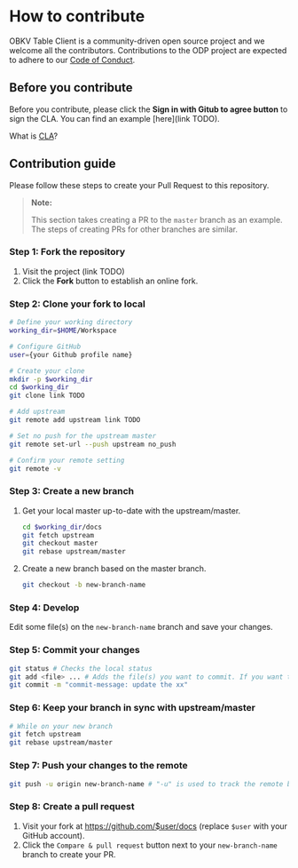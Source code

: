 # How to contribute

OBKV Table Client is a community-driven open source project and we welcome all the contributors. Contributions to the ODP project are expected to adhere to our [Code of Conduct](CODE_OF_CONDUCT.md).

## Before you contribute

Before you contribute, please click the **Sign in with Gitub to agree button** to sign the CLA. You can find an example [here](link TODO).

What is [CLA](https://en.wikipedia.org/wiki/Contributor_License_Agreement)?

## Contribution guide

Please follow these steps to create your Pull Request to this repository.

> **Note:**
>
> This section takes creating a PR to the `master` branch as an example. The steps of creating PRs for other branches are similar.

### Step 1: Fork the repository

1. Visit the project (link TODO)
2. Click the **Fork** button to establish an online fork.

### Step 2: Clone your fork to local

```bash
# Define your working directory
working_dir=$HOME/Workspace

# Configure GitHub
user={your Github profile name}

# Create your clone
mkdir -p $working_dir
cd $working_dir
git clone link TODO

# Add upstream
git remote add upstream link TODO

# Set no push for the upstream master
git remote set-url --push upstream no_push

# Confirm your remote setting
git remote -v
```

### Step 3: Create a new branch

1. Get your local master up-to-date with the upstream/master.

    ```bash
    cd $working_dir/docs
    git fetch upstream
    git checkout master
    git rebase upstream/master
    ```

2. Create a new branch based on the master branch.

    ```bash
    git checkout -b new-branch-name
    ```

### Step 4: Develop

Edit some file(s) on the `new-branch-name` branch and save your changes.

### Step 5: Commit your changes

```bash
git status # Checks the local status
git add <file> ... # Adds the file(s) you want to commit. If you want to commit all changes, you can directly use `git add.`
git commit -m "commit-message: update the xx"
```

### Step 6: Keep your branch in sync with upstream/master

```bash
# While on your new branch
git fetch upstream
git rebase upstream/master
```

### Step 7: Push your changes to the remote

```bash
git push -u origin new-branch-name # "-u" is used to track the remote branch from the origin
```

### Step 8: Create a pull request

1. Visit your fork at <https://github.com/$user/docs> (replace `$user` with your GitHub account).
2. Click the `Compare & pull request` button next to your `new-branch-name` branch to create your PR.
